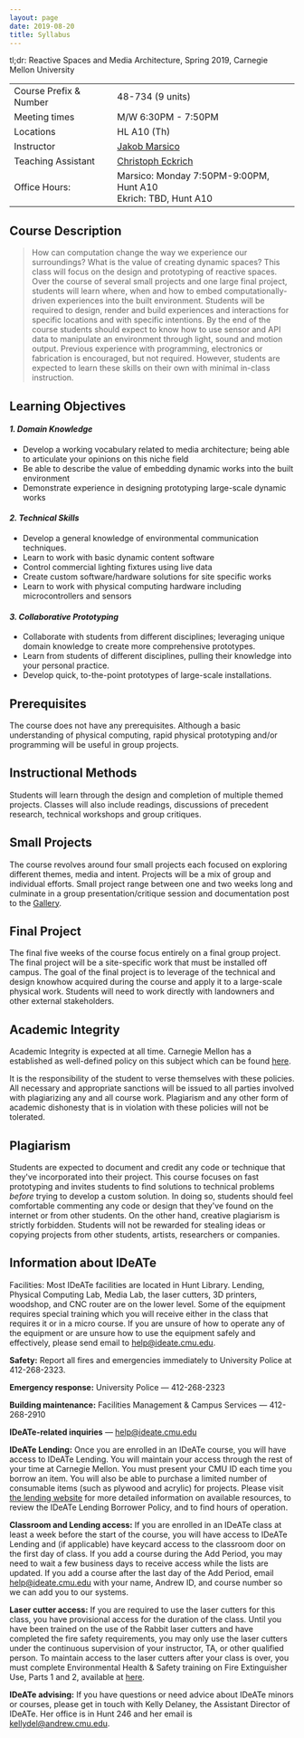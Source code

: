 ```yaml
---
layout: page
date: 2019-08-20
title: Syllabus
---
```


<p class="message">
	tl;dr: Reactive Spaces and Media Architecture, Spring 2019, Carnegie Mellon University
</p>

<table>
  <tr>
    <td>Course Prefix & Number</td>
    <td>48-734 (9 units)</td>
  </tr>
  <tr>
    <td>Meeting times</td>
    <td>M/W 6:30PM - 7:50PM</td>
  </tr>
  <tr>
    <td>Locations</td>
    <td>HL A10 (Th)</td>
  </tr>

  <tr>
    <td>Instructor</td>
    <td>
		<a href="mailto:jmarsico@gmail.com">Jakob Marsico</a> 
	</td>
  </tr>

  <tr>
    <td>Teaching Assistant</td>
    <td>
    <a href="mailto:ceckrich@andrew.cmu.edu">Christoph Eckrich</a>
    </td>
  </tr>
  <tr>
    <td>Office Hours:</td>
    <td>
		Marsico: Monday 7:50PM-9:00PM, Hunt A10
		<br/>
		Ekrich: TBD, Hunt A10</td>
  </tr>
</table>

## Course Description

> How can computation change the way we experience our surroundings? What is the value of creating dynamic spaces? This class will focus on the design and prototyping of reactive spaces. Over the course of several small projects and one large final project, students will learn where, when and how to embed computationally-driven experiences into the built environment. Students will be required to design, render and build experiences and interactions for specific locations and with specific intentions. By the end of the course students should expect to know how to use sensor and API data to manipulate an environment through light, sound and motion output. Previous experience with programming, electronics or fabrication is encouraged, but not required. However, students are expected to learn these skills on their own with minimal in-class instruction.

## Learning Objectives

#### _1. Domain Knowledge_

- Develop a working vocabulary related to media architecture; being able to articulate your opinions on this niche field
- Be able to describe the value of embedding dynamic works into the built environment
- Demonstrate experience in designing prototyping large-scale dynamic works

#### _2. Technical Skills_

- Develop a general knowledge of environmental communication techniques.
- Learn to work with basic dynamic content software
- Control commercial lighting fixtures using live data
- Create custom software/hardware solutions for site specific works
- Learn to work with physical computing hardware including microcontrollers and sensors

#### _3. Collaborative Prototyping_

- Collaborate with students from different disciplines; leveraging unique domain knowledge to create more comprehensive prototypes.
- Learn from students of different disciplines, pulling their knowledge into your personal practice.
- Develop quick, to-the-point prototypes of large-scale installations.

## Prerequisites

The course does not have any prerequisites. Although a basic understanding of physical computing, rapid physical prototyping and/or programming will be useful in group projects.

## Instructional Methods

Students will learn through the design and completion of multiple themed projects. Classes will also include readings, discussions of precedent research, technical workshops and group critiques.

## Small Projects

The course revolves around four small projects each focused on exploring different themes, media and intent. Projects will be a mix of group and individual efforts. Small project range between one and two weeks long and culminate in a group presentation/critique session and documentation post to the [Gallery]({{site.gallery}}).

## Final Project

The final five weeks of the course focus entirely on a final group project. The final project will be a site-specific work that must be installed off campus. The goal of the final project is to leverage of the technical and design knowhow acquired during the course and apply it to a large-scale physical work. Students will need to work directly with landowners and other external stakeholders.

## Academic Integrity

Academic Integrity is expected at all time. Carnegie Mellon has a established as well-defined policy on this subject which can be found [here](http://www.cmu.edu/policies/documents/Academic%20Integrity.htm).

It is the responsibility of the student to verse themselves with these policies. All necessary and appropriate sanctions will be issued to all parties involved with plagiarizing any and all course work. Plagiarism and any other form of academic dishonesty that is in violation with these policies will not be tolerated.

## Plagiarism

Students are expected to document and credit any code or technique that they've incorporated into their project. This course focuses on fast prototyping and invites students to find solutions to technical problems _before_ trying to develop a custom solution. In doing so, students should feel comfortable commenting any code or design that they've found on the internet or from other students.
On the other hand, creative plagiarism is strictly forbidden. Students will not be rewarded for stealing ideas or copying projects from other students, artists, researchers or companies.

## Information about IDeATe

Facilities: Most IDeATe facilities are located in Hunt Library. Lending, Physical Computing Lab, Media Lab, the laser cutters, 3D printers, woodshop, and CNC router are on the lower level. Some of the equipment requires special training which you will receive either in the class that requires it or in a micro course. If you are unsure of how to operate any of the equipment or are unsure how to use the equipment safely and effectively, please send email to help@ideate.cmu.edu.

**Safety:** Report all fires and emergencies immediately to University Police at 412-268-2323.

**Emergency response:** University Police — 412-268-2323

**Building maintenance:** Facilities Management & Campus Services — 412-268-2910

**IDeATe-related inquiries** — help@ideate.cmu.edu

**IDeATe Lending:** Once you are enrolled in an IDeATe course, you will have access to IDeATe Lending. You will maintain your access through the rest of your time at Carnegie Mellon. You must present your CMU ID each time you borrow an item. You will also be able to purchase a limited number of consumable items (such as plywood and acrylic) for projects. Please visit [the lending website](https://resources.ideate.cmu.edu/lending/) for more detailed information on available resources, to review the IDeATe Lending Borrower Policy, and to find hours of operation.

**Classroom and Lending access:** If you are enrolled in an IDeATe class at least a week before the start of the course, you will have access to IDeATe Lending and (if applicable) have keycard access to the classroom door on the first day of class. If you add a course during the Add Period, you may need to wait a few business days to receive access while the lists are updated. If you add a course after the last day of the Add Period, email help@ideate.cmu.edu with your name, Andrew ID, and course number so we can add you to our systems.

**Laser cutter access:** If you are required to use the laser cutters for this class, you have provisional access for the duration of the class. Until you have been trained on the use of the Rabbit laser cutters and have completed the fire safety requirements, you may only use the laser cutters under the continuous supervision of your instructor, TA, or other qualified person. To maintain access to the laser cutters after your class is over, you must complete Environmental Health & Safety training on Fire Extinguisher Use, Parts 1 and 2, available at [here](https://cmu.bioraft.com/).

**IDeATe advising:** If you have questions or need advice about IDeATe minors or courses, please get in touch with Kelly Delaney, the Assistant Director of IDeATe. Her office is in Hunt 246 and her email is kellydel@andrew.cmu.edu.
